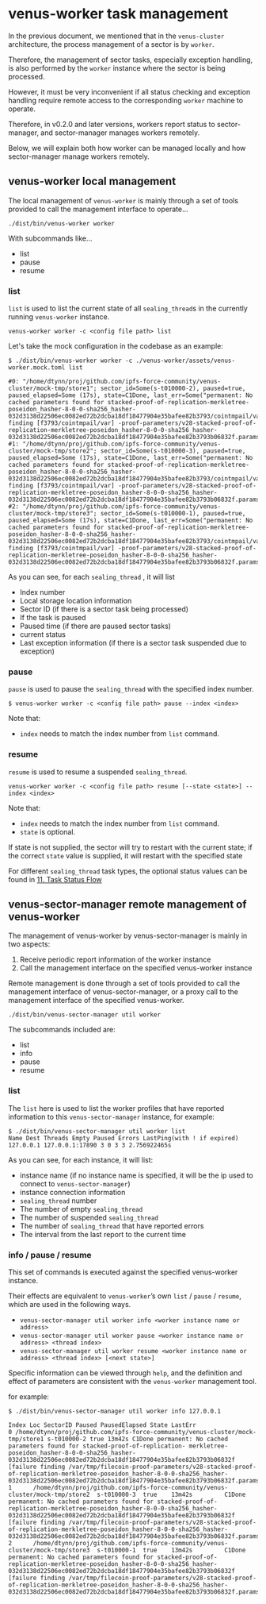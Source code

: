 # venus-worker task management

In the previous document, we mentioned that in the `venus-cluster` architecture, the process management of a sector is by `worker`.

Therefore, the management of sector tasks, especially exception handling, is also performed by the `worker` instance where the sector is being processed.

However, it must be very inconvenient if all status checking and exception handling require remote access to the corresponding `worker` machine to operate.

Therefore, in v0.2.0 and later versions, workers report status to sector-manager, and sector-manager manages workers remotely.

Below, we will explain both how worker can be managed locally and how sector-manager manage workers remotely.

## venus-worker local management

The local management of `venus-worker` is mainly through a set of tools provided to call the management interface to operate…


```
./dist/bin/venus-worker worker
```

With subcommands like…

- list
- pause
- resume


### list

`list` is used to list the current state of all `sealing_thread`s in the currently running `venus-worker` instance.

```
venus-worker worker -c <config file path> list
```

Let's take the mock configuration in the codebase as an example:

```
$ ./dist/bin/venus-worker worker -c ./venus-worker/assets/venus-worker.mock.toml list

#0: "/home/dtynn/proj/github.com/ipfs-force-community/venus-cluster/mock-tmp/store1"; sector_id=Some(s-t010000-2), paused=true, paused_elapsed=Some (17s), state=C1Done, last_err=Some("permanent: No cached parameters found for stacked-proof-of-replication-merkletree-poseidon_hasher-8-0-0-sha256_hasher-032d3138d22506ec0082ed72b2dcba18df18477904e35bafee82b3793/cointmpail/var finding [f3793/cointmpail/var] -proof-parameters/v28-stacked-proof-of-replication-merkletree-poseidon_hasher-8-0-0-sha256_hasher-032d3138d22506ec0082ed72b2dcba18df18477904e35bafee82b3793b06832f.params]")
#1: "/home/dtynn/proj/github.com/ipfs-force-community/venus-cluster/mock-tmp/store2"; sector_id=Some(s-t010000-3), paused=true, paused_elapsed=Some (17s), state=C1Done, last_err=Some("permanent: No cached parameters found for stacked-proof-of-replication-merkletree-poseidon_hasher-8-0-0-sha256_hasher-032d3138d22506ec0082ed72b2dcba18df18477904e35bafee82b3793/cointmpail/var finding [f3793/cointmpail/var] -proof-parameters/v28-stacked-proof-of-replication-merkletree-poseidon_hasher-8-0-0-sha256_hasher-032d3138d22506ec0082ed72b2dcba18df18477904e35bafee82b3793b06832f.params]")
#2: "/home/dtynn/proj/github.com/ipfs-force-community/venus-cluster/mock-tmp/store3"; sector_id=Some(s-t010000-1), paused=true, paused_elapsed=Some (17s), state=C1Done, last_err=Some("permanent: No cached parameters found for stacked-proof-of-replication-merkletree-poseidon_hasher-8-0-0-sha256_hasher-032d3138d22506ec0082ed72b2dcba18df18477904e35bafee82b3793/cointmpail/var finding [f3793/cointmpail/var] -proof-parameters/v28-stacked-proof-of-replication-merkletree-poseidon_hasher-8-0-0-sha256_hasher-032d3138d22506ec0082ed72b2dcba18df18477904e35bafee82b3793b06832f.params]")
```

As you can see, for each `sealing_thread` , it will list

- Index number
- Local storage location information
- Sector ID (if there is a sector task being processed)
- If the task is paused
- Paused time (if there are paused sector tasks)
- current status
- Last exception information (if there is a sector task suspended due to exception)



### pause

`pause` is used to pause the `sealing_thread` with the specified index number.

```
$ venus-worker worker -c <config file path> pause --index <index>
```

Note that:

- `index` needs to match the index number from `list` command.



### resume

`resume` is used to resume a suspended `sealing_thread`. 

```
venus-worker worker -c <config file path> resume [--state <state>] --index <index>
```

Note that:

- `index` needs to match the index number from `list` command.
- `state` is optional.

If state is not supplied, the sector will try to restart with the current state; if the correct `state` value is supplied, it will restart with the specified state

For different `sealing_thread` task types, the optional status values ​​can be found in [11. Task Status Flow](./11.task-status-flow.md)



## venus-sector-manager remote management of venus-worker

The management of venus-worker by venus-sector-manager is mainly in two aspects:

1. Receive periodic report information of the worker instance
2. Call the management interface on the specified venus-worker instance

Remote management is done through a set of tools provided to call the management interface of venus-sector-manager, or a proxy call to the management interface of the specified venus-worker.

```
./dist/bin/venus-sector-manager util worker
```

The subcommands included are:

- list
- info
- pause
- resume

### list

The `list` here is used to list the worker profiles that have reported information to this `venus-sector-manager` instance, for example:

```
$ ./dist/bin/venus-sector-manager util worker list
Name Dest Threads Empty Paused Errors LastPing(with ! if expired)
127.0.0.1 127.0.0.1:17890 3 0 3 3 2.756922465s
```

As you can see, for each instance, it will list:

- instance name (if no instance name is specified, it will be the ip used to connect to `venus-sector-manager`)
- instance connection information
- `sealing_thread` number
- The number of empty `sealing_thread`
- The number of suspended `sealing_thread`
- The number of `sealing_thread` that have reported errors
- The interval from the last report to the current time



### info / pause / resume

This set of commands is executed against the specified venus-worker instance.

Their effects are equivalent to `venus-worker`’s own `list` / `pause` / `resume`, which are used in the following ways.

- `venus-sector-manager util worker info <worker instance name or address>`
- `venus-sector-manager util worker pause <worker instance name or address> <thread index>`
- `venus-sector-manager util worker resume <worker instance name or address> <thread index> [<next state>]`

Specific information can be viewed through `help`, and the definition and effect of parameters are consistent with the `venus-worker` management tool.

for example:

```
$ ./dist/bin/venus-sector-manager util worker info 127.0.0.1

Index Loc SectorID Paused PausedElapsed State LastErr
0 /home/dtynn/proj/github.com/ipfs-force-community/venus-cluster/mock-tmp/store1 s-t010000-2 true 13m42s C1Done permanent: No cached parameters found for stacked-proof-of-replication- merkletree-poseidon_hasher-8-0-0-sha256_hasher-032d3138d22506ec0082ed72b2dcba18df18477904e35bafee82b3793b06832f [failure finding /var/tmp/filecoin-proof-parameters/v28-stacked-proof-of-replication-merkletree-poseidon_hasher-8-0-0-sha256_hasher-032d3138d22506ec0082ed72b2dcba18df18477904e35bafee82b3793b06832f.params]
1      /home/dtynn/proj/github.com/ipfs-force-community/venus-cluster/mock-tmp/store2  s-t010000-3  true    13m42s         C1Done  permanent: No cached parameters found for stacked-proof-of-replication-merkletree-poseidon_hasher-8-0-0-sha256_hasher-032d3138d22506ec0082ed72b2dcba18df18477904e35bafee82b3793b06832f [failure finding /var/tmp/filecoin-proof-parameters/v28-stacked-proof-of-replication-merkletree-poseidon_hasher-8-0-0-sha256_hasher-032d3138d22506ec0082ed72b2dcba18df18477904e35bafee82b3793b06832f.params]
2      /home/dtynn/proj/github.com/ipfs-force-community/venus-cluster/mock-tmp/store3  s-t010000-1  true    13m42s         C1Done  permanent: No cached parameters found for stacked-proof-of-replication-merkletree-poseidon_hasher-8-0-0-sha256_hasher-032d3138d22506ec0082ed72b2dcba18df18477904e35bafee82b3793b06832f [failure finding /var/tmp/filecoin-proof-parameters/v28-stacked-proof-of-replication-merkletree-poseidon_hasher-8-0-0-sha256_hasher-032d3138d22506ec0082ed72b2dcba18df18477904e35bafee82b3793b06832f.params]
```